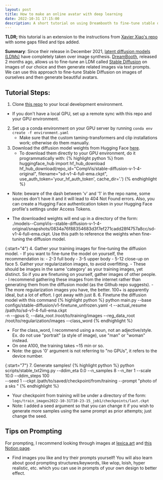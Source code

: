 ```yaml
---
layout: post
title: How to make an online avatar with deep learning
date: 2022-10-31 17:15:00
description: A short tutorial on using Dreambooth to fine-tune stable diffusion
---
```


**TLDR;** this tutorial is an extension to the instructions from [Xavier Xiao's repo](https://github.com/XavierXiao/Dreambooth-Stable-Diffusion) with some gaps filled and tips added.

**Summary**: Since their release in December 2021, [latent diffusion models (LDMs)](https://arxiv.org/abs/2112.10752) have completely taken over image synthesis. [DreamBooth](https://dreambooth.github.io/), released 2 months ago, allows us to fine-tune an LDM called [Stable Diffusion](https://stability.ai/blog/stable-diffusion-announcement) on images of our choice and then generate related images via text prompts. We can use this approach to fine-tune Stable Diffusion on images of ourselves and then generate beautiful avatars.


## Tutorial Steps:
1. Clone [this repo](https://github.com/XavierXiao/Dreambooth-Stable-Diffusion) to your local development environment.
- If you don't have a local GPU, set up a remote sync with this repo and your GPU environment.
2. Set up a conda environment on your GPU server by running ```conda env create -f environment.yaml```
	- Make sure that the custom taming-transformers and clip installations work; otherwise do them manually.
3. Download the diffusion model weights from Hugging Face [here](https://huggingface.co/CompVis/stable-diffusion-v-1-4-original/tree/main). 
	- To download them directly to your GPU environment, do it programmatically with:
    {% highlight python %}
from huggingface_hub import hf_hub_download
hf_hub_download(repo_id="CompVis/stable-diffusion-v-1-4-original", 
    filename="sd-v1-4-full-ema.ckpt", use_auth_token='your_hf_auth_token', cache_dir='.')
{% endhighlight %}
    
* Note: beware of the dash between 'v' and '1' in the repo name, some sources don't have it and it will lead to 404 Not Found errors. Also, you can create a Hugging Face authentication token in your Hugging Face profile's settings under Access Tokens.

* The downloaded weights will end up in a directory of the form: ./models--CompVis--stable-diffusion-v-1-4-original/snapshots/0834a76f88354683d3f7ef271cadd28f4757a8cc/sd-v1-4-full-ema.ckpt. Use this path to reference the weights when fine-tuning the diffusion model.

{:start="4"}
4. Gather your training images for fine-tuning the diffusion model.
	- If you want to fine-tune the model on yourself, the recommendation is:
		- 2-3 full body
		- 3-5 upper body
		- 5-12 close-up on face
5. Gather your regularization images, to avoid overfitting.
	- These should be images in the same 'category' as your training images, yet distinct. So if you are finetuning on yourself, gather images of other people. 
	- I recommend gathering these images from the internet rather than generating them from the diffusion model (as the Github repo suggests).
	- The more regularization images you have, the better. 100+ is apparently ideal, but a lot of effort. I got away with just 8.
6. Finetune the diffusion model with this command
   {% highlight python %}
   python main.py --base configs/stable-diffusion/v1-finetune_unfrozen.yaml 
                -t 
                --actual_resume /path/to/sd-v1-4-full-ema.ckpt  
                -n <job name> 
                --gpus 0, 
                --data_root /root/to/training/images 
                --reg_data_root /root/to/regularization/images 
                --class_word <xxx>
   {% endhighlight %}
- For the class_word, I recommend using a noun, not an adjective/style. Ex. do not use "portrait" (a style of image), use "man" or "woman" instead.
- On one A100, the training takes ~15 min or so.
- Note: the gpus '0' argument is not referring to "no GPUs", it refers to the device number.

{:start="7"}
7. Generate samples!
{% highlight python %}
python scripts/stable_txt2img.py --ddim_eta 0.0 
                                 --n_samples 8 
                                 --n_iter 1 
                                 --scale 10.0 
                                 --ddim_steps 100  
                                 --seed 1
                                 --ckpt /path/to/saved/checkpoint/from/training
                                 --prompt "photo of a sks <class>"
{% endhighlight %}

- Your checkpoint from training will be under a directory of the form: `logs/train_images2022-10-31T10-23-15_job1/checkpoints/last.ckpt`
- Note: I added a seed argument so that you can change it if you wish to generate more samples using the same prompt as prior attempts; just change the seed.

## Tips on Prompting
For prompting, I recommend looking through images at [lexica.art](https://lexica.art/) and [this Notion page](https://proximacentaurib.notion.site/e28a4f8d97724f14a784a538b8589e7d?v=ab624266c6a44413b42a6c57a41d828c).
- Find images you like and try their prompts yourself! You will also learn about good prompting structures/keywords, like wlop, loish, hyper realistic, etc. which you can use in prompts of your own design to better effect.
